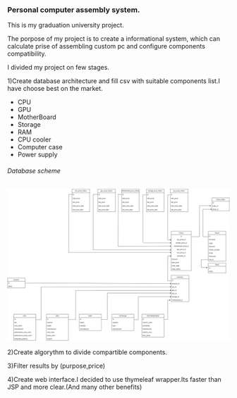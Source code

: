 ### Personal computer assembly system.
This is my graduation university project.<br>

The porpose of my project is to create a informational system, which can calculate prise of assembling custom pc and configure components compatibility.<br>

I divided my project on few stages.<br>

1)Create database architecture and fill csv with suitable components list.I have choose best on the market.
 - CPU
 - GPU
 - MotherBoard
 - Storage
 - RAM
 - CPU cooler
 - Computer case
 - Power supply

###### Database scheme 
<img src="https://github.com/Javac-g/Computer_Build_System/blob/master/pc_system_diagramm.png">
<br>

2)Create algorythm to divide compartible components.<br>

3)Filter results by (purpose,price)<br>

4)Create web interface.I decided to use thymeleaf wrapper.Its faster than JSP and more clear.(And many other benefits)<br>



